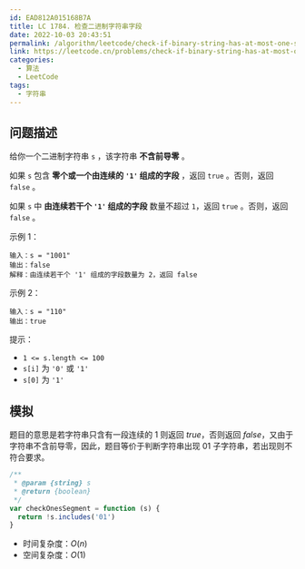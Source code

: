 ```yaml
---
id: EAD812A015168B7A
title: LC 1784. 检查二进制字符串字段
date: 2022-10-03 20:43:51
permalink: /algorithm/leetcode/check-if-binary-string-has-at-most-one-segment-of-ones
link: https://leetcode.cn/problems/check-if-binary-string-has-at-most-one-segment-of-ones
categories:
  - 算法
  - LeetCode
tags:
  - 字符串
---
```


<Level :type='1'/>

## 问题描述

给你一个二进制字符串 `s` ，该字符串 **不含前导零** 。

如果 `s` 包含 **零个或一个由连续的 `'1'` 组成的字段** ，返回 `true` 。否则，返回 `false` 。

如果 `s` 中 **由连续若干个 `'1'` 组成的字段** 数量不超过 `1`，返回 `true` 。否则，返回 `false` 。

示例 1：

```text
输入：s = "1001"
输出：false
解释：由连续若干个 '1' 组成的字段数量为 2，返回 false
```

示例 2：

```text
输入：s = "110"
输出：true
```

提示：

- `1 <= s.length <= 100`
- `s[i]` 为 `'0'` 或 `'1'`
- `s[0]` 为 `'1'`

## 模拟

题目的意思是若字符串只含有一段连续的 $1$ 则返回 $true$，否则返回 $false$，又由于字符串不含前导零，因此，题目等价于判断字符串出现 $01$ 子字符串，若出现则不符合要求。

```javascript
/**
 * @param {string} s
 * @return {boolean}
 */
var checkOnesSegment = function (s) {
  return !s.includes('01')
}
```

- 时间复杂度：$O(n)$
- 空间复杂度：$O(1)$
